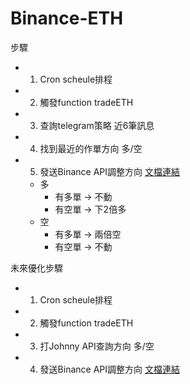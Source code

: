 # Binance-ETH

步驟
- 1. Cron scheule排程
- 2. 觸發function tradeETH 
- 3. 查詢telegram策略 近6筆訊息
- 4. 找到最近的作單方向 多/空
- 5. 發送Binance API調整方向 [文檔連結](https://binance-docs.github.io/apidocs/spot/en/#new-order-trade)
  - 多
    - 有多單 -> 不動
    - 有空單 -> 下2倍多
  - 空
    - 有多單 -> 兩倍空
    - 有空單 -> 不動


未來優化步驟
- 1. Cron scheule排程
- 2. 觸發function tradeETH 
- 3. 打Johnny API查詢方向 多/空
- 4. 發送Binance API調整方向 [文檔連結](https://binance-docs.github.io/apidocs/spot/en/#new-order-trade)

